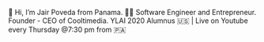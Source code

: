 👋 Hi, I’m Jair Poveda from Panama. 
🧑‍💻  Software Engineer and Entrepreneur. Founder - CEO of Cooltimedia. YLAI 2020 Alumnus 🇺🇸  | Live on Youtube every Thursday @7:30 pm from 🇵🇦

<!---
cooltimedia/cooltimedia is a ✨ special ✨ repository because its `README.md` (this file) appears on your GitHub profile.
You can click the Preview link to take a look at your changes.
--->
